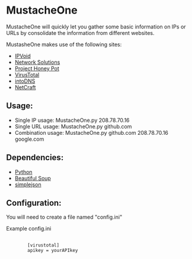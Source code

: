 MustacheOne
=============================
MustacheOne will quickly let you gather some basic information on IPs or URLs by consolidate the information from different websites.

MustasheOne makes use of the following sites:
* [IPVoid][ipvoid]
* [Network Solutions][networksolutions]
* [Project Honey Pot][projecthoneypot]
* [VirusTotal][virustotal]
* [intoDNS][intodns]
* [NetCraft][netcraft]

Usage:
-----------------
* Single IP usage: MustacheOne.py 208.78.70.16
* Single URL usage: MustacheOne.py github.com
* Combination usage: MustacheOne.py github.com 208.78.70.16 google.com

Dependencies:
-----------------
* [Python][python]
* [Beautiful Soup][beautifulsoup]
* [simplejson][simplejson]

Configuration:
-----------------
You will need to create a file named "config.ini"

Example config.ini
<pre>
	<code>
		[virustotal]
		apikey = yourAPIkey
	</code>
</pre>

[ipvoid]: https://www.ipvoid.com
[networksolutions]: http://www.networksolutions.com
[beautifulsoup]: http://www.crummy.com/software/BeautifulSoup/
[python]: http://www.python.org/
[projecthoneypot]: https://www.projecthoneypot.org/
[robtex]: http://www.robtex.com/
[simplejson]: https://github.com/simplejson/simplejson
[virustotal]: https://www.virustotal.com/
[intodns]: http://www.intodns.com/
[netcraft]: http://news.netcraft.com/